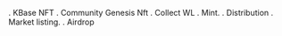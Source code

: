 . KBase NFT
. Community  Genesis Nft
. Collect WL 
. Mint.
. Distribution
. Market listing.
. Airdrop
